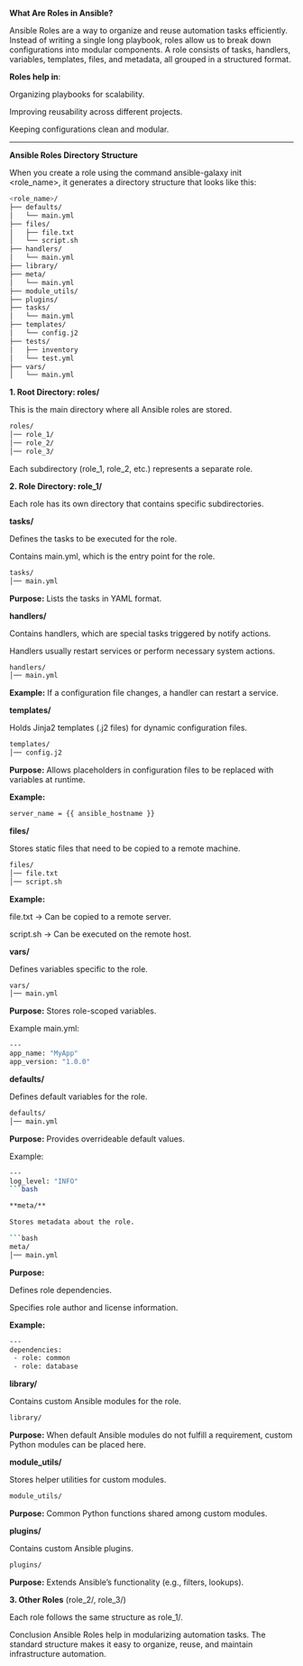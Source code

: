 **What Are Roles in Ansible?**

Ansible Roles are a way to organize and reuse automation tasks efficiently. Instead of writing a single long playbook, roles allow us to break down configurations into modular components. A role consists of tasks, handlers, variables, templates, files, and metadata, all grouped in a structured format.

**Roles help in**:

Organizing playbooks for scalability.

Improving reusability across different projects.

Keeping configurations clean and modular.

---

**Ansible Roles Directory Structure**



When you create a role using the command ansible-galaxy init <role_name>, it generates a directory structure that looks like this:

 ```bash
<role_name>/
├── defaults/
│   └── main.yml
├── files/
│   ├── file.txt
│   └── script.sh
├── handlers/
│   └── main.yml
├── library/
├── meta/
│   └── main.yml
├── module_utils/
├── plugins/
├── tasks/
│   └── main.yml
├── templates/
│   └── config.j2
├── tests/
│   ├── inventory
│   └── test.yml
├── vars/
│   └── main.yml
 ```

**1. Root Directory: roles/**

This is the main directory where all Ansible roles are stored.

 ```bash
roles/
│── role_1/
│── role_2/
│── role_3/
 ```

Each subdirectory (role_1, role_2, etc.) represents a separate role.

**2. Role Directory: role_1/**

Each role has its own directory that contains specific subdirectories.

**tasks/**

Defines the tasks to be executed for the role.

Contains main.yml, which is the entry point for the role.

```bash
tasks/
│── main.yml
 ```
**Purpose:** Lists the tasks in YAML format.

**handlers/**

Contains handlers, which are special tasks triggered by notify actions.

Handlers usually restart services or perform necessary system actions.

 ```bash
handlers/
│── main.yml
 ```

**Example:** If a configuration file changes, a handler can restart a service.

**templates/**

Holds Jinja2 templates (.j2 files) for dynamic configuration files.

 ```bash
templates/
│── config.j2
 ```

**Purpose:** Allows placeholders in configuration files to be replaced with variables at runtime.

**Example:**

 ```bash
server_name = {{ ansible_hostname }}
 ```

**files/**

Stores static files that need to be copied to a remote machine.

 ```bash
files/
│── file.txt
│── script.sh
 ```

**Example:**

file.txt → Can be copied to a remote server.

script.sh → Can be executed on the remote host.

**vars/**

Defines variables specific to the role.

 ```bash
vars/
│── main.yml
 ```
**Purpose:** Stores role-scoped variables.

Example main.yml:

 ```bash
---
app_name: "MyApp"
app_version: "1.0.0"
 ```

**defaults/**

Defines default variables for the role.

 ```bash
defaults/
│── main.yml
 ```

**Purpose:** Provides overrideable default values.

Example:

 ```bash
---
log_level: "INFO"
 ```bash

**meta/**

Stores metadata about the role.

 ```bash
meta/
│── main.yml
 ```

**Purpose:**

Defines role dependencies.

Specifies role author and license information.

**Example:**

 ```bash
---
dependencies:
  - role: common
  - role: database
 ```

**library/**

Contains custom Ansible modules for the role.

 ```bash
library/
 ```
**Purpose:** When default Ansible modules do not fulfill a requirement, custom Python modules can be placed here.

**module_utils/**

Stores helper utilities for custom modules.

 ```bash
module_utils/
 ```

**Purpose:** Common Python functions shared among custom modules.

**plugins/**

Contains custom Ansible plugins.

 ```bash
plugins/
 ```

**Purpose:** Extends Ansible’s functionality (e.g., filters, lookups).

**3. Other Roles** (role_2/, role_3/)

Each role follows the same structure as role_1/.

Conclusion
Ansible Roles help in modularizing automation tasks. The standard structure makes it easy to organize, reuse, and maintain infrastructure automation.
